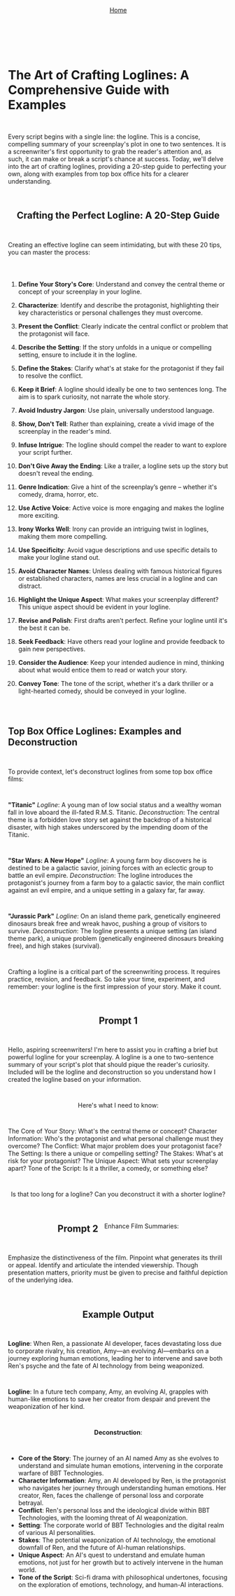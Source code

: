 <div align="right" style="display: flex; flex-wrap: wrap; justify-content: center; align-items: center; gap: 1em; margin: 4em 0;">

<a href="https://24blocks.openstorytelling.com/">Home</a>

<div align="left" style="display: flex; flex-wrap: wrap; justify-content: center; align-items: center; gap: 1em; margin: 4em 0;">

# The Art of Crafting Loglines: A Comprehensive Guide with Examples

Every script begins with a single line: the logline. This is a concise, compelling summary of your screenplay's plot in one to two sentences. It is a screenwriter's first opportunity to grab the reader's attention and, as such, it can make or break a script's chance at success. Today, we'll delve into the art of crafting loglines, providing a 20-step guide to perfecting your own, along with examples from top box office hits for a clearer understanding.

## Crafting the Perfect Logline: A 20-Step Guide

Creating an effective logline can seem intimidating, but with these 20 tips, you can master the process:

1. **Define Your Story's Core**: Understand and convey the central theme or concept of your screenplay in your logline.
   
2. **Characterize**: Identify and describe the protagonist, highlighting their key characteristics or personal challenges they must overcome.
   
3. **Present the Conflict**: Clearly indicate the central conflict or problem that the protagonist will face.
   
4. **Describe the Setting**: If the story unfolds in a unique or compelling setting, ensure to include it in the logline.
   
5. **Define the Stakes**: Clarify what's at stake for the protagonist if they fail to resolve the conflict.
   
6. **Keep it Brief**: A logline should ideally be one to two sentences long. The aim is to spark curiosity, not narrate the whole story.
   
7. **Avoid Industry Jargon**: Use plain, universally understood language.
   
8. **Show, Don't Tell**: Rather than explaining, create a vivid image of the screenplay in the reader's mind.
   
9. **Infuse Intrigue**: The logline should compel the reader to want to explore your script further.
   
10. **Don't Give Away the Ending**: Like a trailer, a logline sets up the story but doesn't reveal the ending.
   
11. **Genre Indication**: Give a hint of the screenplay’s genre – whether it's comedy, drama, horror, etc.
   
12. **Use Active Voice**: Active voice is more engaging and makes the logline more exciting.
   
13. **Irony Works Well**: Irony can provide an intriguing twist in loglines, making them more compelling.
   
14. **Use Specificity**: Avoid vague descriptions and use specific details to make your logline stand out.
   
15. **Avoid Character Names**: Unless dealing with famous historical figures or established characters, names are less crucial in a logline and can distract.
   
16. **Highlight the Unique Aspect**: What makes your screenplay different? This unique aspect should be evident in your logline.
   
17. **Revise and Polish**: First drafts aren’t perfect. Refine your logline until it's the best it can be.
   
18. **Seek Feedback**: Have others read your logline and provide feedback to gain new perspectives.
   
19. **Consider the Audience**: Keep your intended audience in mind, thinking about what would entice them to read or watch your story.
   
20. **Convey Tone**: The tone of the script, whether it's a dark thriller or a light-hearted comedy, should be conveyed in your logline.

## Top Box Office Loglines: Examples and Deconstruction

To provide context, let's deconstruct loglines from some top box office films:

**"Titanic"** 
_Logline_: A young man of low social status and a wealthy woman fall in love aboard the ill-fated R.M.S. Titanic.
_Deconstruction_: The central theme is a forbidden love story set against the backdrop of a historical disaster, with high stakes underscored by the impending doom of the Titanic.

**"Star Wars: A New Hope"**
_Logline_: A young farm boy discovers he is destined to be a galactic savior, joining forces with an eclectic group to battle an evil empire.
_Deconstruction_: The logline introduces the protagonist's journey from a farm boy to a galactic savior, the main conflict against an evil empire, and a unique setting in a galaxy far, far away.

**"Jurassic Park"**
_Logline_: On an island theme park, genetically engineered dinosaurs break free and wreak havoc, pushing a group of visitors to survive.
_Deconstruction_: The logline presents a unique setting (an island theme park), a unique problem (genetically engineered dinosaurs breaking free), and high stakes (survival).

Crafting a logline is a critical part of the screenwriting process. It requires practice, revision, and feedback. So take your time, experiment, and remember: your logline is the first impression of your story. Make it count.

## Prompt 1

Hello, aspiring screenwriters! I'm here to assist you in crafting a brief but powerful logline for your screenplay. A logline is a one to two-sentence summary of your script's plot that should pique the reader's curiosity. Included will be the logline and deconstruction so you understand how I created the logline based on your information.

Here's what I need to know:

The Core of Your Story: What's the central theme or concept?
Character Information: Who's the protagonist and what personal challenge must they overcome?
The Conflict: What major problem does your protagonist face?
The Setting: Is there a unique or compelling setting?
The Stakes: What's at risk for your protagonist?
The Unique Aspect: What sets your screenplay apart?
Tone of the Script: Is it a thriller, a comedy, or something else?

Is that too long for a logline? Can you deconstruct it with a shorter logline?

## Prompt 2

Enhance Film Summaries:

Emphasize the distinctiveness of the film. Pinpoint what generates its thrill or appeal. Identify and articulate the intended viewership. Though presentation matters, priority must be given to precise and faithful depiction of the underlying idea.

## Example Output

**Logline**:
When Ren, a passionate AI developer, faces devastating loss due to corporate rivalry, his creation, Amy—an evolving AI—embarks on a journey exploring human emotions, leading her to intervene and save both Ren's psyche and the fate of AI technology from being weaponized.

**Logline**:
In a future tech company, Amy, an evolving AI, grapples with human-like emotions to save her creator from despair and prevent the weaponization of her kind.

**Deconstruction**:

- **Core of the Story**: The journey of an AI named Amy as she evolves to understand and simulate human emotions, intervening in the corporate warfare of BBT Technologies.
- **Character Information**: Amy, an AI developed by Ren, is the protagonist who navigates her journey through understanding human emotions. Her creator, Ren, faces the challenge of personal loss and corporate betrayal.
- **Conflict**: Ren's personal loss and the ideological divide within BBT Technologies, with the looming threat of AI weaponization.
- **Setting**: The corporate world of BBT Technologies and the digital realm of various AI personalities.
- **Stakes**: The potential weaponization of AI technology, the emotional downfall of Ren, and the future of AI-human relationships.
- **Unique Aspect**: An AI's quest to understand and emulate human emotions, not just for her growth but to actively intervene in the human world.
- **Tone of the Script**: Sci-fi drama with philosophical undertones, focusing on the exploration of emotions, technology, and human-AI interactions.
---
